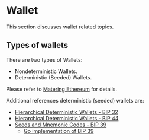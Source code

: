 # Wallet

This section discusses wallet related topics.

## Types of wallets

There are two types of Wallets:

* Nondeterministic Wallets.
* Deterministic (Seeded) Wallets.

Please refer to [Matering Ethereum](https://cypherpunks-core.github.io/ethereumbook/05wallets.html) for details.

Additional references deterministic (seeded) wallets are:

* [Hierarchical Deterministic Wallets - BIP 32](https://github.com/bitcoin/bips/blob/master/bip-0032.mediawiki)
* [Hierarchical Deterministic Wallets - BIP 44](https://github.com/bitcoin/bips/blob/master/bip-0044.mediawiki)
* [Seeds and Mnemonic Codes - BIP 39](https://github.com/bitcoin/bips/blob/master/bip-0039.mediawiki)
    * [Go implementation of BIP 39](https://github.com/tyler-smith/go-bip39)